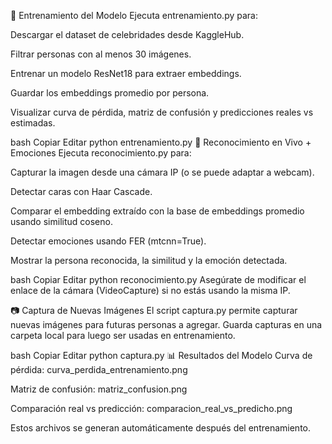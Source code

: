 📸 Entrenamiento del Modelo
Ejecuta entrenamiento.py para:

Descargar el dataset de celebridades desde KaggleHub.

Filtrar personas con al menos 30 imágenes.

Entrenar un modelo ResNet18 para extraer embeddings.

Guardar los embeddings promedio por persona.

Visualizar curva de pérdida, matriz de confusión y predicciones reales vs estimadas.

bash
Copiar
Editar
python entrenamiento.py
👤 Reconocimiento en Vivo + Emociones
Ejecuta reconocimiento.py para:

Capturar la imagen desde una cámara IP (o se puede adaptar a webcam).

Detectar caras con Haar Cascade.

Comparar el embedding extraído con la base de embeddings promedio usando similitud coseno.

Detectar emociones usando FER (mtcnn=True).

Mostrar la persona reconocida, la similitud y la emoción detectada.

bash
Copiar
Editar
python reconocimiento.py
Asegúrate de modificar el enlace de la cámara (VideoCapture) si no estás usando la misma IP.

📷 Captura de Nuevas Imágenes
El script captura.py permite capturar nuevas imágenes para futuras personas a agregar. Guarda capturas en una carpeta local para luego ser usadas en entrenamiento.

bash
Copiar
Editar
python captura.py
📊 Resultados del Modelo
Curva de pérdida: curva_perdida_entrenamiento.png

Matriz de confusión: matriz_confusion.png

Comparación real vs predicción: comparacion_real_vs_predicho.png

Estos archivos se generan automáticamente después del entrenamiento.